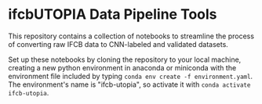 # ifcbUTOPIA Data Pipeline Tools

This repository contains a collection of notebooks to streamline the process of converting raw IFCB data to CNN-labeled and validated datasets.

Set up these notebooks by cloning the repository to your local machine, creating a new python environment in anaconda or miniconda with the environment file included by typing `conda env create -f environment.yaml`. The environment's name is "ifcb-utopia", so activate it with `conda activate ifcb-utopia`. 